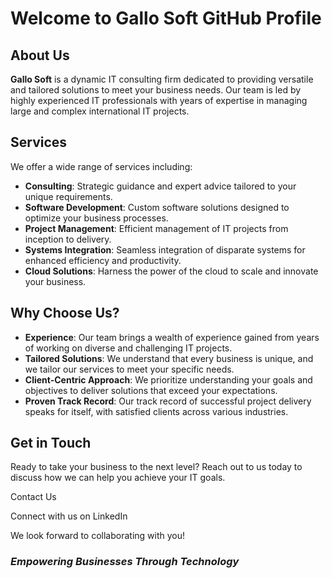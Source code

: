 # Welcome to Gallo Soft GitHub Profile

## About Us
**Gallo Soft** is a dynamic IT consulting firm dedicated to providing versatile and tailored solutions to meet your business needs. Our team is led by highly experienced IT professionals with years of expertise in managing large and complex international IT projects.

## Services
We offer a wide range of services including:

* **Consulting**: Strategic guidance and expert advice tailored to your unique requirements.
* **Software Development**: Custom software solutions designed to optimize your business processes.
* **Project Management**: Efficient management of IT projects from inception to delivery.
* **Systems Integration**: Seamless integration of disparate systems for enhanced efficiency and productivity.
* **Cloud Solutions**: Harness the power of the cloud to scale and innovate your business.

## Why Choose Us?
* **Experience**: Our team brings a wealth of experience gained from years of working on diverse and challenging IT projects.
* **Tailored Solutions**: We understand that every business is unique, and we tailor our services to meet your specific needs.
* **Client-Centric Approach**: We prioritize understanding your goals and objectives to deliver solutions that exceed your expectations.
* **Proven Track Record**: Our track record of successful project delivery speaks for itself, with satisfied clients across various industries.

## Get in Touch
Ready to take your business to the next level? Reach out to us today to discuss how we can help you achieve your IT goals.

Contact Us

Connect with us on LinkedIn

We look forward to collaborating with you!

### _Empowering Businesses Through Technology_
